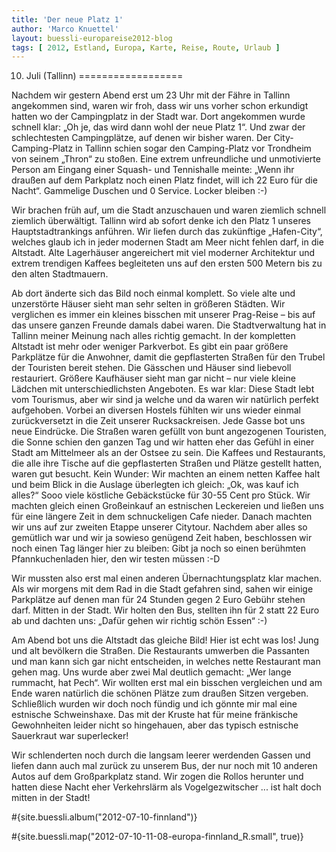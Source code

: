 ```yaml
---
title: 'Der neue Platz 1'
author: 'Marco Knuettel'
layout: buessli-europareise2012-blog
tags: [ 2012, Estland, Europa, Karte, Reise, Route, Urlaub ]
---
```

10. Juli (Tallinn)
==================

Nachdem wir gestern Abend erst um 23 Uhr mit der Fähre in Tallinn angekommen sind, waren wir froh, dass 
wir uns vorher schon erkundigt hatten wo der Campingplatz in der Stadt war. Dort angekommen wurde schnell 
klar: „Oh je, das wird dann wohl der neue Platz 1“. Und zwar der schlechtesten Campingplätze, auf denen 
wir bisher waren. Der City-Camping-Platz in Tallinn schien sogar den Camping-Platz vor Trondheim von seinem 
„Thron“ zu stoßen. Eine extrem unfreundliche und unmotivierte Person am Eingang einer Squash- und Tennishalle 
meinte: „Wenn ihr draußen auf dem Parkplatz noch einen Platz findet, will ich 22 Euro für die Nacht“. Gammelige 
Duschen und 0 Service. Locker bleiben :-)

Wir brachen früh auf, um die Stadt anzuschauen und waren ziemlich schnell ziemlich überwältigt. Tallinn wird ab 
sofort denke ich den Platz 1 unseres Hauptstadtrankings anführen. Wir liefen durch das zukünftige „Hafen-City“, 
welches glaub ich in jeder modernen Stadt am Meer nicht fehlen darf, in die Altstadt. Alte Lagerhäuser angereichert 
mit viel moderner Architektur und extrem trendigen Kaffees begleiteten uns auf den ersten 500 Metern bis zu den 
alten Stadtmauern.

Ab dort änderte sich das Bild noch einmal komplett. So viele alte und unzerstörte Häuser sieht man sehr selten 
in größeren Städten. Wir verglichen es immer ein kleines bisschen mit unserer Prag-Reise – bis auf das unsere 
ganzen Freunde damals dabei waren. Die Stadtverwaltung hat in Tallinn meiner Meinung nach alles richtig gemacht. 
In der kompletten Altstadt ist mehr oder weniger Parkverbot. Es gibt ein paar größere Parkplätze für die Anwohner, 
damit die gepflasterten Straßen für den Trubel der Touristen bereit stehen. Die Gässchen und Häuser sind liebevoll 
restauriert. Größere Kaufhäuser sieht man gar nicht – nur viele kleine Lädchen mit unterschiedlichsten Angeboten. 
Es war klar: Diese Stadt lebt vom Tourismus, aber wir sind ja welche und da waren wir natürlich perfekt aufgehoben. 
Vorbei an diversen Hostels fühlten wir uns wieder einmal zurückversetzt in die Zeit unserer Rucksackreisen. Jede 
Gasse bot uns neue Eindrücke. Die Straßen waren gefüllt von bunt angezogenen Touristen, die Sonne schien den 
ganzen Tag und wir hatten eher das Gefühl in einer Stadt am Mittelmeer als an der Ostsee zu sein. Die Kaffees 
und Restaurants, die alle ihre Tische auf die gepflasterten Straßen und Plätze gestellt hatten, waren gut besucht. 
Kein Wunder: Wir machten an einem netten Kaffee halt und beim Blick in die Auslage überlegten ich gleich: „Ok, was 
kauf ich alles?“ Sooo viele köstliche Gebäckstücke für 30-55 Cent pro Stück. Wir machten gleich einen Großeinkauf 
an estnischen Leckereien und ließen uns für eine längere Zeit in dem schnuckeligen Cafe nieder. Danach machten 
wir uns auf zur zweiten Etappe unserer Citytour. Nachdem aber alles so gemütlich war und wir ja sowieso genügend 
Zeit haben, beschlossen wir noch einen Tag länger hier zu bleiben: Gibt ja noch so einen berühmten Pfannkuchenladen 
hier, den wir testen müssen :-D

Wir mussten also erst mal einen anderen Übernachtungsplatz klar machen. Als wir morgens mit dem Rad in die Stadt 
gefahren sind, sahen wir einige Parkplätze auf denen man für 24 Stunden gegen 2 Euro Gebühr stehen darf. Mitten 
in der Stadt. Wir holten den Bus, stellten ihn für 2 statt 22 Euro ab und dachten uns: „Dafür gehen wir richtig 
schön Essen“ :-)

Am Abend bot uns die Altstadt das gleiche Bild! Hier ist echt was los! Jung und alt bevölkern die Straßen. Die 
Restaurants umwerben die Passanten und man kann sich gar nicht entscheiden, in welches nette Restaurant man gehen 
mag. Uns wurde aber zwei Mal deutlich gemacht: „Wer lange rummacht, hat Pech“. Wir wollten erst mal ein bisschen 
vergleichen und am Ende waren natürlich die schönen Plätze zum draußen Sitzen vergeben. Schließlich wurden wir 
doch noch fündig und ich gönnte mir mal eine estnische Schweinshaxe. Das mit der Kruste hat für meine fränkische 
Gewohnheiten leider nicht so hingehauen, aber das typisch estnische Sauerkraut war superlecker!

Wir schlenderten noch durch die langsam leerer werdenden Gassen und liefen dann auch mal zurück zu unserem Bus, 
der nur noch mit 10 anderen Autos auf dem Großparkplatz stand. Wir zogen die Rollos herunter und hatten diese 
Nacht eher Verkehrslärm als Vogelgezwitscher ... ist halt doch mitten in der Stadt!

#{site.buessli.album("2012-07-10-finnland")}

#{site.buessli.map("2012-07-10-11-08-europa-finnland_R.small", true)}
